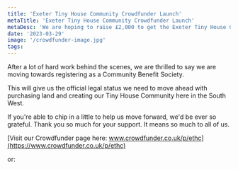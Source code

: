 ```yaml
---
title: 'Exeter Tiny House Community Crowdfunder Launch'
metaTitle: 'Exeter Tiny House Community Crowdfunder Launch'
metaDesc: 'We are hoping to raise £2,000 to get the Exeter Tiny House Community project kick-started. Funds are needed to enable us to create a Community Benefit Society then move forward towards identifying and purchasing land.'
date: '2023-03-29'
image: '/crowdfunder-image.jpg'
tags:
---
```


After a lot of hard work behind the scenes, we are thrilled to say we are moving towards registering as a Community Benefit Society. 

This will give us the official legal status we need to move ahead with purchasing land and creating our Tiny House Community here in the South West. 

If you're able to chip in a little to help us move forward, we'd be ever so grateful. Thank you so much for your support. It means so much to all of us.  

[Visit our Crowdfunder page here: www.crowdfunder.co.uk/p/ethc](https://www.crowdfunder.co.uk/p/ethc)

or: